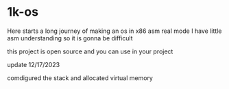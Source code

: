 # 1k-os

Here starts a long journey of making an os 
in x86 asm real mode
I have little asm understanding 
so it is gonna be difficult


this project is open source and you can 
use in your project




update 12/17/2023

comdigured the stack and allocated virtual memory
